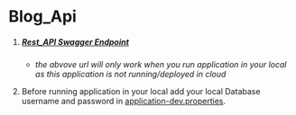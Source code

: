 # Blog_Api

1. ##### [Rest_API Swagger Endpoint](http://localhost:8099/swagger-ui/index.html#/)
    - <i>the abvove url will only work when you run application in your local as this application is not running/deployed in cloud</i>


2. Before running application in your local add your local Database username and password in [application-dev.properties](src/main/resources/application-dev.properties).
